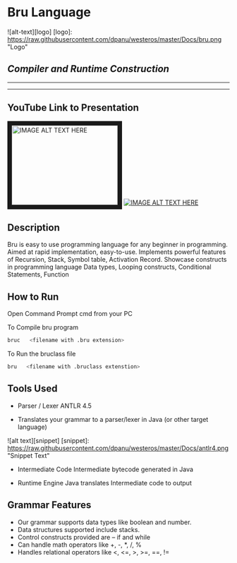 #  Bru Language  
![alt-text][logo]
[logo]: https://raw.githubusercontent.com/dpanu/westeros/master/Docs/bru.png "Logo"

## *Compiler and Runtime Construction*
---
***

## YouTube Link to Presentation
<a href="https://youtu.be/ftAop4s9mVo" target="_blank"><img src="https://i.ytimg.com/vi/ftAop4s9mVo/2.jpg" 
alt="IMAGE ALT TEXT HERE" width="240" height="180" border="10" /></a>
[![IMAGE ALT TEXT HERE](https://i.ytimg.com/vi/ftAop4s9mVo/2.jpg)](https://youtu.be/ftAop4s9mVo)
## Description
Bru is easy to use programming language for any beginner in programming. Aimed at rapid implementation, easy-to-use. Implements powerful 
features of Recursion, Stack, Symbol table, Activation Record. Showcase constructs in programming language Data types, Looping constructs, 
Conditional Statements, Function


## How to Run
Open Command Prompt cmd from your PC

To Compile bru program
```sh
bruc   <filename with .bru extension>
```
To Run the bruclass file
```sh
bru   <filename with .bruclass extenstion>

```

## Tools Used
* Parser / Lexer
  ANTLR 4.5
 - Translates your grammar to a parser/lexer in Java (or other target language)


![alt text][snippet]
[snippet]: https://raw.githubusercontent.com/dpanu/westeros/master/Docs/antlr4.png "Snippet Text"

* Intermediate Code
Intermediate bytecode generated in Java

* Runtime Engine
Java translates Intermediate code to output

## Grammar Features
* Our grammar supports data types like boolean and number.
* Data structures supported include stacks.
* Control constructs provided are – if and while
* Can handle math operators like +, -, *, /, % 
* Handles relational operators like <, <=, >, >=, ==, !=


